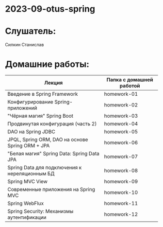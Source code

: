 # 2023-09-otus-spring

# Слушатель:
Силкин Станислав

# Домашние работы:
| Лекция                                           | Папка с домашней работой |
|--------------------------------------------------|--------------------------|
| Введение в Spring Framework                      | homework-01              |
| Конфигурирование Spring-приложений               | homework-02              |
| "Чёрная магия" Spring Boot                       | homework-03              |
| Продвинутая конфигурация (часть 2)               | homework-04              |
| DAO на Spring JDBC                               | homework-05              |
| JPQL, Spring ORM, DAO на основе Spring ORM + JPA | homework-06              |
| "Белая магия" Spring Data: Spring Data JPA       | homework-07              |
| Spring Data для подключения к нереляционным БД   | homework-08              |
| Spring MVC View                                  | homework-09              |
| Современные приложения на Spring MVC             | homework-10              |
| Spring WebFlux                                   | homework-11              |
| Spring Security: Механизмы аутентификации        | homework-12              |